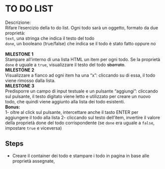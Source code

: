 TO DO LIST
===
Descrizione:<br>
Rifare l’esercizio della to do list.
Ogni todo sarà un oggetto, formato da due proprietà:<br>
`text`, una stringa che indica il testo del todo<br>
`done`, un booleano (true/false) che indica se il todo è stato fatto oppure no<br>
<br>
**MILESTONE 1**<br>
Stampare all’interno di una lista HTML un item per ogni todo.
Se la proprietà `done` è uguale a `true`, visualizzare il testo del todo ~~sbarrato~~.<br>
**MILESTONE 2**<br>
Visualizzare a fianco ad ogni item ha una “x”: cliccando su di essa, il todo viene rimosso dalla lista.<br>
**MILESTONE 3**<br>
Predisporre un campo di input testuale e un pulsante “aggiungi”: cliccando sul pulsante, il testo digitato viene letto e utilizzato per creare un nuovo todo, che quindi viene aggiunto alla lista dei todo esistenti.<br>
**Bonus:**<br>
1- oltre al click sul pulsante, intercettare anche il tasto ENTER per aggiungere il todo alla lista
2- cliccando sul testo dell’item, invertire il valore della proprietà done del todo corrispondente (se `done` era uguale a `false`, impostare `true` e viceversa)<br>

## Steps
- Creare il container dei todo e stampare i todo in pagina in base alle proprietà assegnate,
